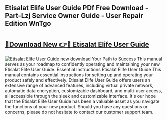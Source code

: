 ## Etisalat Elife User Guide PDf Free Download - Part-Lzj Service Owner Guide - User Repair Edition WnTgo

# <h2><a href="http://bc4760.oget.top/?id=Etisalat+Elife+User+Guide">🔗Download New 👉🔴 Etisalat Elife User Guide</a></h2>

[![Etisalat Elife User Guide new download](https://i.imgur.com/5g1atiW.png)](http://bc4760.oget.top/?id=Etisalat+Elife+User+Guide)
Your Path to Success This manual serves as your roadmap to confidently operating and maintaining your new Etisalat Elife User Guide. Essential Instructions Etisalat Elife User Guide This manual contains essential instructions for setting up and operating your product safely and effectively. Etisalat Elife User Guide offers users an extensive range of advanced features, including virtual private network, automatic data encryption, customizable dashboard, and multi-user access, all accessible through the sleek and customizable interface. It's our hope that the Etisalat Elife User Guide has been a valuable asset as you navigate the functions of your new product. Should you have any questions or concerns, please do not hesitate to contact our customer support team.
